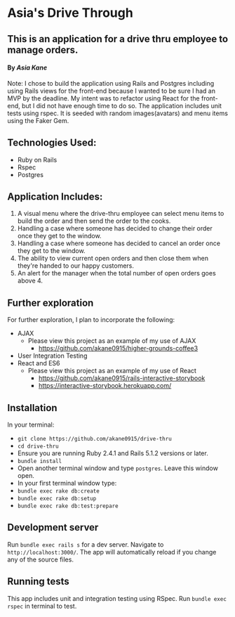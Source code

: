 # Asia's Drive Through

## This is an application for a drive thru employee to manage orders.

#### By _**Asia Kane**_

Note: I chose to build the application using Rails and Postgres including using Rails views for the front-end because I wanted to be sure I had an MVP by the deadline.  My intent was to refactor using React for the front-end, but I did not have enough time to do so.  The application includes unit tests using rspec.  It is seeded with random images(avatars) and menu items using the Faker Gem.

## Technologies Used:
- Ruby on Rails
- Rspec
- Postgres

## Application Includes:

1. A visual menu where the drive-thru employee can select menu items to build the order and then send the order to the cooks.
2. Handling a case where someone has decided to change their order once they get to the window.
3. Handling a case where someone has decided to cancel an order once they get to the window.
4. The ability to view current open orders and then close them when they're handed to our happy customers.
5. An alert for the manager when the total number of open orders goes above 4.

## Further exploration
For further exploration, I plan to incorporate the following:
  - AJAX
    - Please view this project as an example of my use of AJAX
      - https://github.com/akane0915/higher-grounds-coffee3
  - User Integration Testing
  - React and ES6
    - Please view this project as an example of my use of React
      - https://github.com/akane0915/rails-interactive-storybook
      - https://interactive-storybook.herokuapp.com/

## Installation

In your terminal:
* `git clone https://github.com/akane0915/drive-thru`
* `cd drive-thru`
* Ensure you are running Ruby 2.4.1 and Rails 5.1.2 versions or later.
* `bundle install`
* Open another terminal window and type `postgres`.  Leave this window open.
* In your first terminal window type:
* `bundle exec rake db:create`
* `bundle exec rake db:setup`
* `bundle exec rake db:test:prepare`

## Development server

Run `bundle exec rails s` for a dev server. Navigate to `http://localhost:3000/`. The app will automatically reload if you change any of the source files.

## Running tests

This app includes unit and integration testing using RSpec.
Run `bundle exec rspec` in terminal to test.
